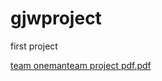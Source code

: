 # gjwproject
first project

[team onemanteam project pdf.pdf](https://github.com/onemanteam4/gjwproject/files/13816438/team.onemanteam.project.pdf.pdf)
